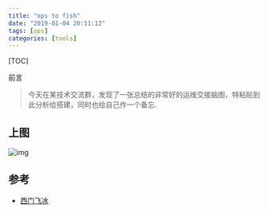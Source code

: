 ```yaml
---
title: "ops to fish"
date: "2019-01-04 20:11:12"
tags: [ops]
categories: [tools]
---
```


[TOC]

前言
>今天在某技术交流群，发现了一张总结的非常好的运维交接脑图，特粘贴到此分析给搭建，同时也给自己作一个备忘.

## 上图

![img](http://pic.fenghong.tech/ops-new-fish.png)

## 参考

- [西门飞冰](http://www.fblinux.com/?p=1413)

